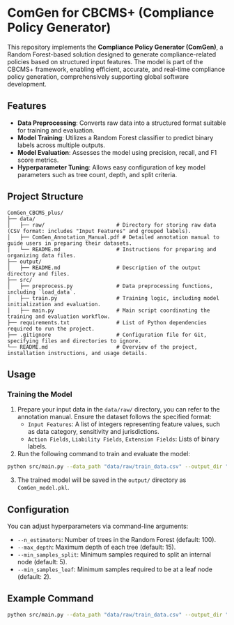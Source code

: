 # ComGen for CBCMS+ (Compliance Policy Generator)

This repository implements the **Compliance Policy Generator (ComGen)**, a Random Forest-based solution designed to generate compliance-related policies based on structured input features. The model is part of the CBCMS+ framework, enabling efficient, accurate, and real-time compliance policy generation, comprehensively supporting global software development.

## Features

- **Data Preprocessing**: Converts raw data into a structured format suitable for training and evaluation.
- **Model Training**: Utilizes a Random Forest classifier to predict binary labels across multiple outputs.
- **Model Evaluation**: Assesses the model using precision, recall, and F1 score metrics.
- **Hyperparameter Tuning**: Allows easy configuration of key model parameters such as tree count, depth, and split criteria.

## Project Structure
```
ComGen_CBCMS_plus/
├── data/
│   ├── raw/                       # Directory for storing raw data (CSV format: includes "Input Features" and grouped labels).
│   ├── ComGen_Annotation_Manual.pdf # Detailed annotation manual to guide users in preparing their datasets.
│   └── README.md                  # Instructions for preparing and organizing data files.
├── output/
│   ├── README.md                  # Description of the output directory and files.
├── src/
│   ├── preprocess.py              # Data preprocessing functions, including `load_data`.
│   ├── train.py                   # Training logic, including model initialization and evaluation.
│   ├── main.py                    # Main script coordinating the training and evaluation workflow.
├── requirements.txt               # List of Python dependencies required to run the project.
├── .gitignore                     # Configuration file for Git, specifying files and directories to ignore.
└── README.md                      # Overview of the project, installation instructions, and usage details.

```

## Usage

### Training the Model

1. Prepare your input data in the `data/raw/` directory, you can refer to the annotation manual. Ensure the dataset follows the specified format:
   - `Input Features`: A list of integers representing feature values, such as data category, sensitivity and jurisdictions.
   - `Action Fields`, `Liability Fields`, `Extension Fields`: Lists of binary labels.
2. Run the following command to train and evaluate the model:

```bash
python src/main.py --data_path "data/raw/train_data.csv" --output_dir "output" --n_estimators 100 --max_depth 15 --min_samples_split 5 --min_samples_leaf 2
```

3. The trained model will be saved in the `output/` directory as `ComGen_model.pkl`.

## Configuration

You can adjust hyperparameters via command-line arguments:

- `--n_estimators`: Number of trees in the Random Forest (default: 100).
- `--max_depth`: Maximum depth of each tree (default: 15).
- `--min_samples_split`: Minimum samples required to split an internal node (default: 5).
- `--min_samples_leaf`: Minimum samples required to be at a leaf node (default: 2).

## Example Command

```bash
python src/main.py --data_path "data/raw/train_data.csv" --output_dir "output" --n_estimators 150 --max_depth 20 --min_samples_split 10 --min_samples_leaf 4
```
